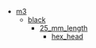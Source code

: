 * [m3](m3)
  * [black](m3/black)
    * [25_mm_length](m3/black/25_mm_length)
      * [hex_head](m3/black/25_mm_length/hex_head)
